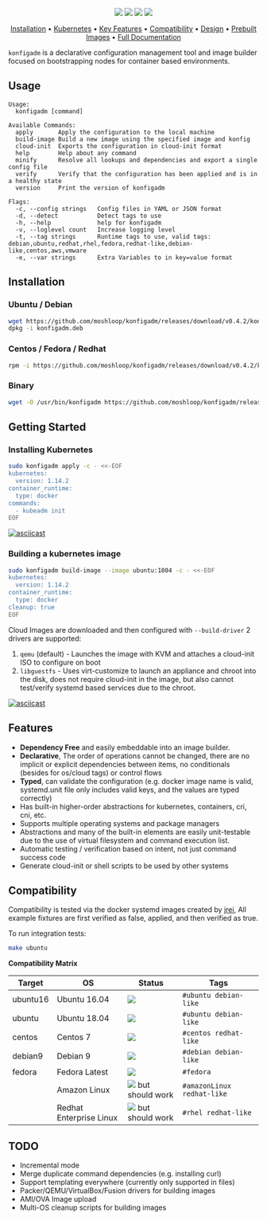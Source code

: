 <p align="center">
<a href="https://circleci.com/gh/moshloop/konfigadm"><img src="https://circleci.com/gh/moshloop/konfigadm.svg?style=svg"></a>
<a href="https://codecov.io/gh/moshloop/konfigadm"><img src="https://codecov.io/gh/moshloop/konfigadm/branch/master/graph/badge.svg"></a>
<a href="https://goreportcard.com/report/github.com/moshloop/konfigadm"><img src="https://goreportcard.com/badge/github.com/moshloop/konfigadm"></a>
<img src="https://img.shields.io/badge/OS-ubuntu%20%7C%20debian%20%7C%20centos%20%7C%20redhat%20%7C%20fedora-lightgrey.svg"/></a>
</p>

<p align="center">
  <a href="#installation">Installation</a> •
  <a href="#installing-kubernetes">Kubernetes</a> •
  <a href="#features">Key Features</a> •
  <a href="#compatibility">Compatibility</a> •
  <a href="DESIGN.md">Design</a> •
  <a href="https://github.com/moshloop/konfigadm-images/releases">Prebuilt Images</a> •
  <a href="https://www.moshloop.com/konfigadm"> Full Documentation </a>
</p>

`konfigadm` is a declarative configuration management tool and image builder focused on bootstrapping nodes for container based environments.

## Usage

```
Usage:
  konfigadm [command]

Available Commands:
  apply       Apply the configuration to the local machine
  build-image Build a new image using the specified image and konfig
  cloud-init  Exports the configuration in cloud-init format
  help        Help about any command
  minify      Resolve all lookups and dependencies and export a single config file
  verify      Verify that the configuration has been applied and is in a healthy state
  version     Print the version of konfigadm

Flags:
  -c, --config strings   Config files in YAML or JSON format
  -d, --detect           Detect tags to use
  -h, --help             help for konfigadm
  -v, --loglevel count   Increase logging level
  -t, --tag strings      Runtime tags to use, valid tags: debian,ubuntu,redhat,rhel,fedora,redhat-like,debian-like,centos,aws,vmware
  -e, --var strings      Extra Variables to in key=value format
```

## Installation

### Ubuntu / Debian

```bash
wget https://github.com/moshloop/konfigadm/releases/download/v0.4.2/konfigadm.deb
dpkg -i konfigadm.deb
```

### Centos / Fedora / Redhat

```bash
rpm -i https://github.com/moshloop/konfigadm/releases/download/v0.4.2/konfigadm.rpm
```

### Binary

```bash
wget -O /usr/bin/konfigadm https://github.com/moshloop/konfigadm/releases/download/v0.4.2/konfigadm && chmod +x /usr/bin/konfigadm
```

## Getting Started

### Installing Kubernetes

```bash
sudo konfigadm apply -c - <<-EOF
kubernetes:
  version: 1.14.2
container_runtime:
  type: docker
commands:
  - kubeadm init
EOF
```

[![asciicast](https://asciinema.org/a/250079.png)](https://asciinema.org/a/250079)

### Building a kubernetes image

```bash
sudo konfigadm build-image --image ubuntu:1804 -c - <<-EOF
kubernetes:
  version: 1.14.2
container_runtime:
  type: docker
cleanup: true
EOF
```

Cloud Images are downloaded and then configured with `--build-driver` 2 drivers are supported:

1. `qemu` (default) - Launches the image with KVM and attaches a cloud-init ISO to configure on boot
2. `libguestfs` - Uses virt-customize to launch an appliance and chroot into the disk, does not require cloud-init in the image, but also cannot test/verify systemd based services due to the chroot.

[![asciicast](https://asciinema.org/a/252399.svg)](https://asciinema.org/a/252399)


## Features

* **Dependency Free** and easily embeddable into an image builder.
* **Declarative**, The order of operations cannot be changed, there are no implicit or explicit dependencies between items, no conditionals (besides for os/cloud tags) or control flows
* **Typed**, can validate the configuration (e.g. docker image name is valid, systemd.unit file only includes valid keys, and the values are typed correctly)
* Has built-in higher-order abstractions for kubernetes, containers, cri, cni, etc.
* Supports multiple operating systems and package managers
* Abstractions and many of the built-in elements are easily unit-testable due to the use of virtual filesystem and command execution list.
* Automatic testing / verification based on intent, not just command success code
* Generate cloud-init or shell scripts to be used by other systems

## Compatibility

Compatibility is tested via the docker systemd images created by [jrei](https://github.com/j8r/dockerfiles/tree/master/systemd), All example fixtures are first verified as false, applied, and then verified as true.

To run integration tests:

```bash
make ubuntu
```

**Compatibility Matrix**

| Target   | OS                      | Status                                                       | Tags                       |
| -------- | ----------------------- | ------------------------------------------------------------ | -------------------------- |
| ubuntu16 | Ubuntu 16.04            | ![](https://img.shields.io/badge/-PASSED-brightgreen.svg?logo=circleci) | `#ubuntu debian-like`      |
| ubuntu   | Ubuntu 18.04            | ![](https://img.shields.io/badge/-PASSED-brightgreen.svg?logo=circleci) | `#ubuntu debian-like`      |
| centos   | Centos 7                | ![](https://img.shields.io/badge/-PASSED-brightgreen.svg?logo=circleci) | `#centos redhat-like`      |
| debian9  | Debian 9                | ![](https://img.shields.io/badge/-PASSED-brightgreen.svg?logo=circleci) | `#debian debian-like`      |
| fedora   | Fedora Latest           | ![](https://img.shields.io/badge/-FAILED-red.svg?logo=circleci) | `#fedora `                 |
|          | Amazon Linux            | ![](https://img.shields.io/badge/-UNTESTED-gray.svg) but should work | `#amazonLinux redhat-like` |
|          | Redhat Enterprise Linux | ![](https://img.shields.io/badge/-UNTESTED-gray.svg) but should work | `#rhel redhat-like`        |

## TODO

* Incremental mode
* Merge duplicate command dependencies (e.g. installing curl)
* Support templating everywhere (currently only supported in files)
* Packer/QEMU/VirtualBox/Fusion drivers for building images
* AMI/OVA Image upload
* Multi-OS cleanup scripts for building images
